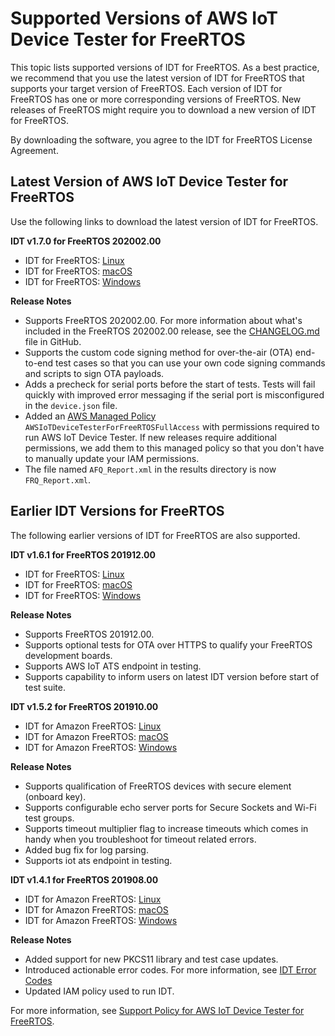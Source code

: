 # Supported Versions of AWS IoT Device Tester for FreeRTOS<a name="dev-test-versions-afr"></a>

This topic lists supported versions of IDT for FreeRTOS\. As a best practice, we recommend that you use the latest version of IDT for FreeRTOS that supports your target version of FreeRTOS\. Each version of IDT for FreeRTOS has one or more corresponding versions of FreeRTOS\. New releases of FreeRTOS might require you to download a new version of IDT for FreeRTOS\. 

By downloading the software, you agree to the IDT for FreeRTOS License Agreement\. 

## Latest Version of AWS IoT Device Tester for FreeRTOS<a name="idt-latest-version-afr"></a>

Use the following links to download the latest version of IDT for FreeRTOS\.

**IDT v1\.7\.0 for FreeRTOS 202002\.00**
+ IDT for FreeRTOS: [Linux](https://d232ctwt5kahio.cloudfront.net/freertos/devicetester_freertos_linux_1.7.0.zip)
+ IDT for FreeRTOS: [macOS](https://d232ctwt5kahio.cloudfront.net/freertos/devicetester_freertos_mac_1.7.0.zip)
+ IDT for FreeRTOS: [Windows](https://d232ctwt5kahio.cloudfront.net/freertos/devicetester_freertos_win_1.7.0.zip)

**Release Notes**
+ Supports FreeRTOS 202002\.00\. For more information about what's included in the FreeRTOS 202002\.00 release, see the [CHANGELOG\.md](https://github.com/aws/amazon-freertos/blob/202002.00/CHANGELOG.md) file in GitHub\.
+ Supports the custom code signing method for over\-the\-air \(OTA\) end\-to\-end test cases so that you can use your own code signing commands and scripts to sign OTA payloads\.
+ Adds a precheck for serial ports before the start of tests\. Tests will fail quickly with improved error messaging if the serial port is misconfigured in the `device.json` file\.
+ Added an [ AWS Managed Policy](https://docs.aws.amazon.com/IAM/latest/UserGuide/access_policies_managed-vs-inline.html#aws-managed-policies) `AWSIoTDeviceTesterForFreeRTOSFullAccess` with permissions required to run AWS IoT Device Tester\. If new releases require additional permissions, we add them to this managed policy so that you don't have to manually update your IAM permissions\.
+ The file named `AFQ_Report.xml` in the results directory is now `FRQ_Report.xml`\.

## Earlier IDT Versions for FreeRTOS<a name="idt-prev-versions-afr"></a>

The following earlier versions of IDT for FreeRTOS are also supported\.

**IDT v1\.6\.1 for FreeRTOS 201912\.00**
+ IDT for FreeRTOS: [Linux](https://d232ctwt5kahio.cloudfront.net/afr/devicetester_afreertos_linux_1.6.1.zip)
+ IDT for FreeRTOS: [macOS](https://d232ctwt5kahio.cloudfront.net/afr/devicetester_afreertos_mac_1.6.1.zip)
+ IDT for FreeRTOS: [Windows](https://d232ctwt5kahio.cloudfront.net/afr/devicetester_afreertos_win_1.6.1.zip)

**Release Notes**
+ Supports FreeRTOS 201912\.00\.
+ Supports optional tests for OTA over HTTPS to qualify your FreeRTOS development boards\.
+ Supports AWS IoT ATS endpoint in testing\.
+ Supports capability to inform users on latest IDT version before start of test suite\.

**IDT v1\.5\.2 for FreeRTOS 201910\.00**
+ IDT for Amazon FreeRTOS: [ Linux](https://d232ctwt5kahio.cloudfront.net/afr/devicetester_afreertos_linux_1.5.2.zip)
+ IDT for Amazon FreeRTOS: [ macOS](https://d232ctwt5kahio.cloudfront.net/afr/devicetester_afreertos_mac_1.5.2.zip)
+ IDT for Amazon FreeRTOS: [ Windows](https://d232ctwt5kahio.cloudfront.net/afr/devicetester_afreertos_win_1.5.2.zip)

**Release Notes**
+ Supports qualification of FreeRTOS devices with secure element \(onboard key\)\.
+ Supports configurable echo server ports for Secure Sockets and Wi\-Fi test groups\.
+ Supports timeout multiplier flag to increase timeouts which comes in handy when you troubleshoot for timeout related errors\.
+ Added bug fix for log parsing\.
+ Supports iot ats endpoint in testing\.

**IDT v1\.4\.1 for FreeRTOS 201908\.00**
+ IDT for Amazon FreeRTOS: [Linux](https://d232ctwt5kahio.cloudfront.net/afr/devicetester_afreertos_linux_1.4.1.zip)
+ IDT for Amazon FreeRTOS: [macOS](https://d232ctwt5kahio.cloudfront.net/afr/devicetester_afreertos_mac_1.4.1.zip)
+ IDT for Amazon FreeRTOS: [Windows](https://d232ctwt5kahio.cloudfront.net/afr/devicetester_afreertos_win_1.4.1.zip)

**Release Notes**
+ Added support for new PKCS11 library and test case updates\.
+ Introduced actionable error codes\. For more information, see [IDT Error Codes](dt-afr-troublshooting.md#idt-error-codes)
+ Updated IAM policy used to run IDT\. 

For more information, see [Support Policy for AWS IoT Device Tester for FreeRTOS](idt-support-policy.md)\.